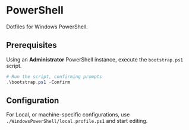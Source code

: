 # PowerShell

Dotfiles for Windows PowerShell.

## Prerequisites

Using an **Administrator** PowerShell instance, execute the `bootstrap.ps1` script.

```ps1
# Run the script, confirming prompts
.\bootstrap.ps1 -Confirm
```

## Configuration

For Local, or machine-specific configurations, use `./WindowsPowerShell/local.profile.ps1`
and start editing.
